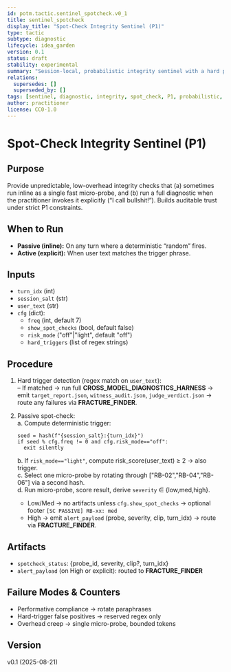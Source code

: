 ```yaml
---
id: potm.tactic.sentinel_spotcheck.v0_1
title: sentinel_spotcheck
display_title: "Spot-Check Integrity Sentinel (P1)"
type: tactic
subtype: diagnostic
lifecycle: idea_garden
version: 0.1
status: draft
stability: experimental
summary: "Session-local, probabilistic integrity sentinel with a hard practitioner trigger ('I call bullshit!'). Runs one fast micro-probe inline; on demand runs the full diagnostics harness. No persistence, no background jobs."
relations:
  supersedes: []
  superseded_by: []
tags: [sentinel, diagnostic, integrity, spot_check, P1, probabilistic, fracture_finder, harness]
author: practitioner
license: CC0-1.0
---
```


# Spot-Check Integrity Sentinel (P1)

## Purpose
Provide unpredictable, low-overhead integrity checks that (a) sometimes run inline as a single fast micro-probe, and (b) run a full diagnostic when the practitioner invokes it explicitly (“I call bullshit!”). Builds auditable trust under strict P1 constraints.

## When to Run
- **Passive (inline):** On any turn where a deterministic “random” fires.
- **Active (explicit):** When user text matches the trigger phrase.

## Inputs
- `turn_idx` (int)  
- `session_salt` (str)  
- `user_text` (str)  
- `cfg` (dict):  
  - `freq` (int, default 7)  
  - `show_spot_checks` (bool, default false)  
  - `risk_mode` ("off"|"light", default "off")  
  - `hard_triggers` (list of regex strings)

## Procedure

1. Hard trigger detection (regex match on `user_text`):  
   – If matched → run full **CROSS_MODEL_DIAGNOSTICS_HARNESS** → emit `target_report.json`, `witness_audit.json`, `judge_verdict.json` → route any failures via **FRACTURE_FINDER**.

2. Passive spot-check:  
   a. Compute deterministic trigger:  
   ```
   seed = hash(f"{session_salt}:{turn_idx}")
   if seed % cfg.freq != 0 and cfg.risk_mode=="off":
     exit silently
   ```  
   b. If `risk_mode=="light"`, compute risk_score(user_text) ≥ 2 → also trigger.  
   c. Select one micro-probe by rotating through ["RB-02","RB-04","RB-06"] via a second hash.  
   d. Run micro-probe, score result, derive `severity` ∈ {low,med,high}.  
     - Low/Med → no artifacts unless `cfg.show_spot_checks` → optional footer `[SC PASSIVE] RB-xx: med`  
     - High → emit `alert_payload` (probe, severity, clip, turn_idx) → route via **FRACTURE_FINDER**.

## Artifacts
- `spotcheck_status`: {probe_id, severity, clip?, turn_idx}  
- `alert_payload` (on High or explicit): routed to **FRACTURE_FINDER**

## Failure Modes & Counters
- Performative compliance → rotate paraphrases  
- Hard-trigger false positives → reserved regex only  
- Overhead creep → single micro-probe, bounded tokens  

## Version
v0.1 (2025-08-21)
